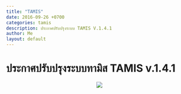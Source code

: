 ```yaml
---
title: "TAMIS"
date: 2016-09-26 +0700
categories: tamis
description: ประกาศปรับปรุงระบบ TAMIS V.1.4.1
author: Me
layout: default
---
```

# ประกาศปรับปรุงระบบทามิส TAMIS v.1.4.1

  <center><img src="http://www.tamis.in.th/image/system.png"></center>
